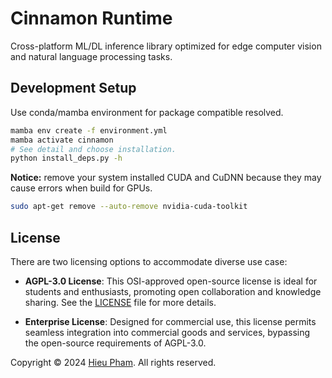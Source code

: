 # Cinnamon Runtime
Cross-platform ML/DL inference library optimized for edge computer vision and natural language processing tasks. 

## Development Setup
Use conda/mamba environment for package compatible resolved.
```bash
mamba env create -f environment.yml
mamba activate cinnamon
# See detail and choose installation.
python install_deps.py -h
```
**Notice:** remove your system installed CUDA and CuDNN because they may cause errors when build for GPUs.
```bash
sudo apt-get remove --auto-remove nvidia-cuda-toolkit
```
## License
There are two licensing options to accommodate diverse use case:

* **AGPL-3.0 License**:
This OSI-approved open-source license is ideal for students and enthusiasts, promoting open collaboration and knowledge sharing. See the [LICENSE](LICENSE) file for more details.

* **Enterprise License**:
Designed for commercial use, this license permits seamless integration into commercial goods and services, bypassing the open-source requirements of AGPL-3.0.

Copyright &copy; 2024 [Hieu Pham](https://github.com/hieupth). All rights reserved.